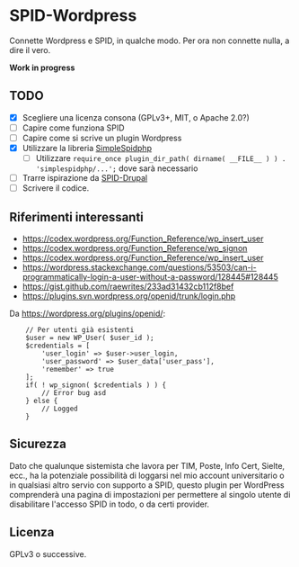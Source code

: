 # SPID-Wordpress
Connette Wordpress e SPID, in qualche modo. Per ora non connette nulla, a dire il vero.

**Work in progress**

## TODO
- [X] Scegliere una licenza consona (GPLv3+, MIT, o Apache 2.0?)
- [ ] Capire come funziona SPID
- [ ] Capire come si scrive un plugin Wordpress
- [X] Utilizzare la libreria [SimpleSpidphp](https://github.com/dev4pa/simplespidphp)
    - [ ] Utilizzare `require_once plugin_dir_path( dirname( __FILE__ ) ) . 'simplespidphp/...';` dove sarà necessario
- [ ] Trarre ispirazione da [SPID-Drupal](https://github.com/dev4pa/spid-drupal)
- [ ] Scrivere il codice.

## Riferimenti interessanti
* https://codex.wordpress.org/Function_Reference/wp_insert_user
* https://codex.wordpress.org/Function_Reference/wp_signon
* https://codex.wordpress.org/Function_Reference/wp_insert_user
* https://wordpress.stackexchange.com/questions/53503/can-i-programmatically-login-a-user-without-a-password/128445#128445
* https://gist.github.com/raewrites/233ad31432cb112f8bef
* https://plugins.svn.wordpress.org/openid/trunk/login.php

Da https://wordpress.org/plugins/openid/:
```
    // Per utenti già esistenti
    $user = new WP_User( $user_id );
    $credentials = [
        'user_login' => $user->user_login,
        'user_password' => $user_data['user_pass'],
        'remember' => true
    ];
    if( ! wp_signon( $credentials ) ) {
        // Error bug asd
    } else {
        // Logged
    }
````

## Sicurezza
Dato che qualunque sistemista che lavora per TIM, Poste, Info Cert, Sielte, ecc.,
ha la potenziale possibilità di loggarsi nel mio account universitario o in
qualsiasi altro servio con supporto a SPID, questo plugin per WordPress comprenderà
una pagina di impostazioni per permettere al singolo utente di disabilitare l'accesso
SPID in todo, o da certi provider.

## Licenza
GPLv3 o successive.
